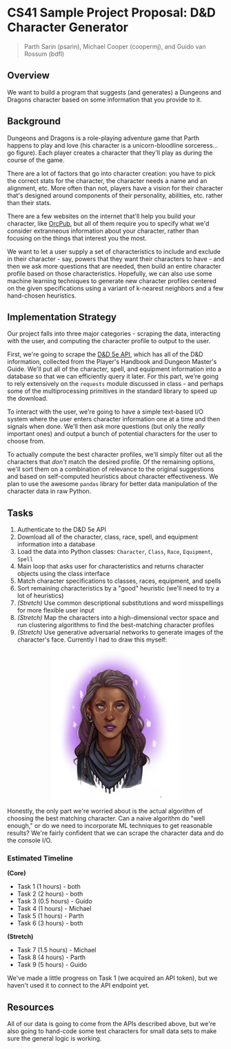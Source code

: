 # CS41 Sample Project Proposal: D&D Character Generator

> Parth Sarin (psarin), Michael Cooper (coopermj), and Guido van Rossum (bdfl)


## Overview

We want to build a program that suggests (and generates) a Dungeons and Dragons character based on some information that you provide to it.

## Background

Dungeons and Dragons is a role-playing adventure game that Parth happens to play and love (his character is a unicorn-bloodline sorceress... go figure). Each player creates a character that they'll play as during the course of the game.

There are a lot of factors that go into character creation: you have to pick the correct stats for the character, the character needs a name and an alignment, etc. More often than not, players have a vision for their character that's designed around components of their personality, abilities, etc. rather than their stats.

There are a few websites on the internet that'll help you build your character, like [OrcPub](https://orcpub2.com/pages/dnd/5e/newb-character-builder), but all of them require you to specify what we'd consider extranneous information about your character, rather than focusing on the things that interest you the most.

We want to let a user supply a set of characteristics to include and exclude in their character - say, powers that they want their characters to have - and then we ask more questions that are needed, then build an entire character profile based on those characteristics. Hopefully, we can also use some machine learning techniques to generate new character profiles centered on the given specifications using a variant of k-nearest neighbors and a few hand-chosen heuristics.


## Implementation Strategy

Our project falls into three major categories - scraping the data, interacting with the user, and computing the character profile to output to the user.

First, we're going to scrape the [D&D 5e API](http://www.dnd5eapi.co/), which has all of the D&D information, collected from the Player's Handbook and Dungeon Master's Guide. We'll put all of the character, spell, and equipment information into a database so that we can efficiently query it later. For this part, we're going to rely extensively on the `requests` module discussed in class - and perhaps some of the multiprocessing primitives in the standard library to speed up the download.

To interact with the user, we're going to have a simple text-based I/O system where the user enters character information one at a time and then signals when done. We'll then ask more questions (but only the *really* important ones) and output a bunch of potential characters for the user to choose from.

To actually compute the best character profiles, we'll simply filter out all the characters that *don't* match the desired profile. Of the remaining options, we'll sort them on a combination of relevance to the original suggestions and based on self-computed heuristics about character effectiveness. We plan to use the awesome `pandas` library for better data manipulation of the character data in raw Python.


## Tasks

1. Authenticate to the D&D 5e API
2. Download all of the character, class, race, spell, and equipment information into a database
3. Load the data into Python classes: `Character`, `Class`, `Race`, `Equipment`, `Spell`
4. Main loop that asks user for characteristics and returns character objects using the class interface
5. Match character specifications to classes, races, equipment, and spells
6. Sort remaining characteristics by a "good" heuristic (we'll need to try a lot of heuristics)
7. *(Stretch)* Use common descriptional substitutions and word misspellings for more flexible user input
8. *(Stretch)* Map the characters into a high-dimensional vector space and run clustering algorithms to find the best-matching character profiles
9. *(Stretch)* Use generative adversarial networks to generate images of the character's face. Currently I had to draw this myself:
<p align="center">
	<img src="Kali.png" width="300" alt="Parth's D&D Character." />
</p>

Honestly, the only part we're worried about is the actual algorithm of choosing the best matching character. Can a naive algorithm do "well enough," or do we need to incorporate ML techniques to get reasonable results? We're fairly confident that we can scrape the character data and do the console I/O.


### Estimated Timeline

**(Core)**

* Task 1 (1 hours) - both
* Task 2 (2 hours) - both
* Task 3 (0.5 hours) - Guido
* Task 4 (1 hours) - Michael
* Task 5 (1 hours) - Parth
* Task 6 (3 hours) - both

**(Stretch)**

* Task 7 (1.5 hours) - Michael
* Task 8 (4 hours) - Parth
* Task 9 (5 hours) - Guido

We've made a little progress on Task 1 (we acquired an API token), but we haven't used it to connect to the API endpoint yet.


## Resources

All of our data is going to come from the APIs described above, but we're also going to hand-code some test characters for small data sets to make sure the general logic is working. 
